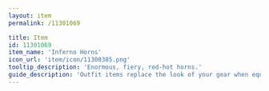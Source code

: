 ```yaml
---
layout: item
permalink: /11301069

title: Item
id: 11301069
item_name: 'Inferno Horns'
icon_url: 'item/icon/11300385.png'
tooltip_description: 'Enormous, fiery, red-hot horns.'
guide_description: 'Outfit items replace the look of your gear when equipped.'
---
```

